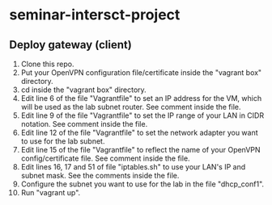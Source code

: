 # seminar-intersct-project

## Deploy gateway (client)
1. Clone this repo.
2. Put your OpenVPN configuration file/certificate inside the "vagrant box" directory.
3. cd inside the "vagrant box" directory.
4. Edit line 6 of the file "Vagrantfile" to set an IP address for the VM, which will be used as the lab subnet router. See comment inside the file.
5. Edit line 9 of the file "Vagrantfile" to set the IP range of your LAN in CIDR notation. See comment inside the file.
6. Edit line 12 of the file "Vagrantfile" to set the network adapter you want to use for the lab subnet.
7. Edit line 15 of the file "Vagrantfile" to reflect the name of your OpenVPN config/certificate file. See comment inside the file.
8. Edit lines 16, 17 and 51 of file "iptables.sh" to use your LAN's IP and subnet mask. See the comments inside the file.
9. Configure the subnet you want to use for the lab in the file "dhcp_conf1".
10. Run "vagrant up".
